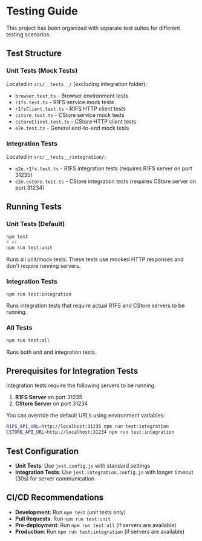 # Testing Guide

This project has been organized with separate test suites for different testing scenarios.

## Test Structure

### Unit Tests (Mock Tests)
Located in `src/__tests__/` (excluding integration folder):
- `browser.test.ts` - Browser environment tests
- `r1fs.test.ts` - R1FS service mock tests
- `r1fsClient.test.ts` - R1FS HTTP client tests
- `cstore.test.ts` - CStore service mock tests
- `cstoreClient.test.ts` - CStore HTTP client tests
- `e2e.test.ts` - General end-to-end mock tests

### Integration Tests
Located in `src/__tests__/integration/`:
- `e2e.r1fs.test.ts` - R1FS integration tests (requires R1FS server on port 31235)
- `e2e.cstore.test.ts` - CStore integration tests (requires CStore server on port 31234)

## Running Tests

### Unit Tests (Default)
```bash
npm test
# or
npm run test:unit
```
Runs all unit/mock tests. These tests use mocked HTTP responses and don't require running servers.

### Integration Tests
```bash
npm run test:integration
```
Runs integration tests that require actual R1FS and CStore servers to be running.

### All Tests
```bash
npm run test:all
```
Runs both unit and integration tests.

## Prerequisites for Integration Tests

Integration tests require the following servers to be running:

1. **R1FS Server** on port 31235
2. **CStore Server** on port 31234

You can override the default URLs using environment variables:
```bash
R1FS_API_URL=http://localhost:31235 npm run test:integration
CSTORE_API_URL=http://localhost:31234 npm run test:integration
```

## Test Configuration

- **Unit Tests**: Use `jest.config.js` with standard settings
- **Integration Tests**: Use `jest.integration.config.js` with longer timeout (30s) for server communication

## CI/CD Recommendations

- **Development**: Run `npm test` (unit tests only)
- **Pull Requests**: Run `npm run test:unit` 
- **Pre-deployment**: Run `npm run test:all` (if servers are available)
- **Production**: Run `npm run test:integration` (if servers are available)
